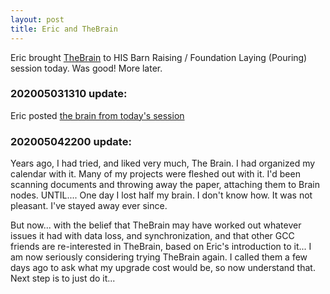 ```yaml
---
layout: post
title: Eric and TheBrain
---
```


Eric brought [TheBrain](http://thebrain.com) to HIS Barn Raising /
Foundation Laying (Pouring) session today. Was good! More later.

### 202005031310 update:
Eric posted [the brain from today's session](https://bra.in/4vNAaz)

### 202005042200 update: 
Years ago, I had tried, and liked very much, The
Brain. I had organized my calendar with it. Many of my projects were
fleshed out with it. I'd been scanning documents and throwing away the
paper, attaching them to Brain nodes. UNTIL.... One day I lost half my
brain. I don't know how. It was not pleasant. I've stayed away ever
since.

But now... with the belief that TheBrain may have worked out whatever
issues it had with data loss, and synchronization, and that other GCC
friends are re-interested in TheBrain, based on Eric's introduction to
it... I am now seriously considering trying TheBrain again. I called
them a few days ago to ask what my upgrade cost would be, so now
understand that. Next step is to just do it...